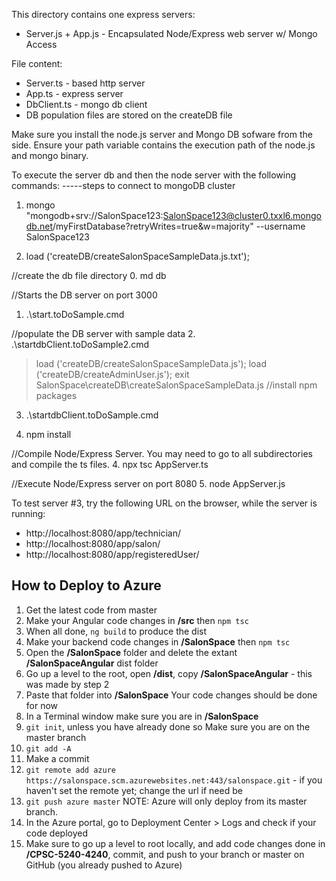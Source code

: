 This directory contains one express servers:
* Server.js + App.js - Encapsulated Node/Express web server w/ Mongo Access

File content:
* Server.ts - based http server
* App.ts - express server
* DbClient.ts - mongo db client
* DB population files are stored on the createDB file

Make sure you install the node.js server and Mongo DB sofware from the side.  Ensure your path variable contains the execution path of the node.js and mongo binary.

To execute the server db and then the node server with the following commands:
-----steps to connect to mongoDB cluster 
1. mongo "mongodb+srv://SalonSpace123:SalonSpace123@cluster0.txxl6.mongodb.net/myFirstDatabase?retryWrites=true&w=majority" --username SalonSpace123

2. load ('createDB/createSalonSpaceSampleData.js.txt');

//create the db file directory
0. md db

//Starts the DB server on port 3000
1. .\start.toDoSample.cmd

//populate the DB server with sample data
2. .\startdbClient.toDoSample2.cmd
>load ('createDB/createSalonSpaceSampleData.js');
>load ('createDB/createAdminUser.js');
>exit
SalonSpace\createDB\createSalonSpaceSampleData.js
//install npm packages
3. .\startdbClient.toDoSample.cmd

4. npm install

//Compile Node/Express Server.  You may need to go to all subdirectories and compile the ts files.
4. npx tsc AppServer.ts

//Execute Node/Express server on port 8080
5. node AppServer.js 

To test server #3, try the following URL on the browser, while the server is running:
* http://localhost:8080/app/technician/
* http://localhost:8080/app/salon/
* http://localhost:8080/app/registeredUser/

## How to Deploy to Azure ##
1. Get the latest code from master
2. Make your Angular code changes in **/src** then `npm tsc`
3. When all done, `ng build` to produce the dist
4. Make your backend code changes in **/SalonSpace** then `npm tsc`
5. Open the **/SalonSpace** folder and delete the extant **/SalonSpaceAngular** dist folder
6. Go up a level to the root, open **/dist**, copy **/SalonSpaceAngular** - this was made by step 2
7. Paste that folder into **/SalonSpace**
Your code changes should be done for now
8. In a Terminal window make sure you are in **/SalonSpace**
9. `git init`, unless you have already done so
Make sure you are on the master branch
10. `git add -A`
11. Make a commit
12. `git remote add azure https://salonspace.scm.azurewebsites.net:443/salonspace.git` - if you haven't set the remote yet; change the url if need be
13. `git push azure master`
NOTE: Azure will only deploy from its master branch.
14. In the Azure portal, go to Deployment Center > Logs and check if your code deployed
15. Make sure to go up a level to root locally, and add code changes done in **/CPSC-5240-4240**, commit, and push to your branch or master on GitHub (you already pushed to Azure)